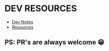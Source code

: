 # DEV RESOURCES

- [Dev Notes](./NOTES.md)</a>
- [Resources](./RESOURCES.md)</a>

## PS: PR's are always welcome 😁
